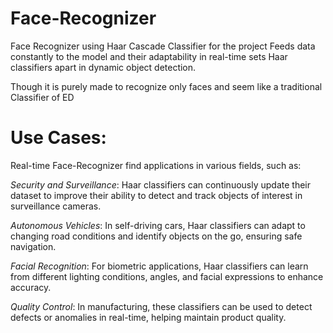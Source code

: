 # Face-Recognizer

Face Recognizer using Haar Cascade Classifier for the project
Feeds data constantly to the model and their adaptability in real-time sets Haar classifiers apart in dynamic object detection.

Though it is purely made to recognize only faces and seem like a traditional Classifier of ED

# Use Cases:
Real-time Face-Recognizer find applications in various fields, such as:

*Security and Surveillance*: Haar classifiers can continuously update their dataset to improve their ability to detect and track objects of interest in surveillance cameras.

*Autonomous Vehicles*: In self-driving cars, Haar classifiers can adapt to changing road conditions and identify objects on the go, ensuring safe navigation.

*Facial Recognition*: For biometric applications, Haar classifiers can learn from different lighting conditions, angles, and facial expressions to enhance accuracy.

*Quality Control*: In manufacturing, these classifiers can be used to detect defects or anomalies in real-time, helping maintain product quality.
